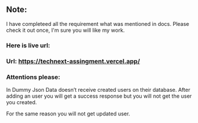 ## Note:
I have completeed all the requirement what was mentioned in docs. Please check it out once, I'm sure you will like my work.

### Here is live url:
### Url: https://technext-assingment.vercel.app/

### Attentions please: 
In Dummy Json Data doesn’t receive created users on their database. After adding an user you will get a success  response but you will not get the user you created.

For the same reason you will not get updated user.
